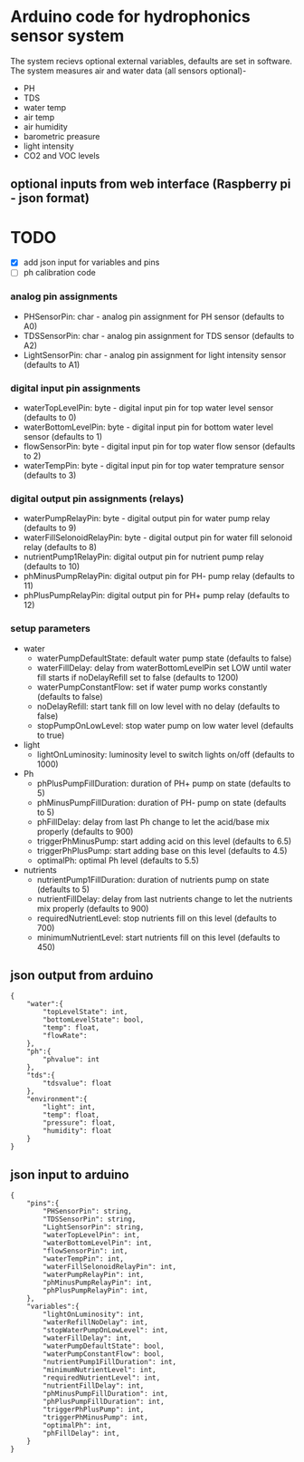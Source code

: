 # Arduino code for hydrophonics sensor system
The system recievs optional external variables, defaults are set in software.
The system measures air and water data (all sensors optional)- 
- PH
- TDS
- water temp
- air temp
- air humidity
- barometric preasure
- light intensity
- CO2 and VOC levels

## optional inputs from web interface (Raspberry pi - json format)
# TODO 
- [x] add json input for variables and pins
- [ ] ph calibration code

### analog pin assignments
* PHSensorPin: char - analog pin assignment for PH sensor (defaults to A0)
* TDSSensorPin: char - analog pin assignment for TDS sensor (defaults to A2)
* LightSensorPin: char - analog pin assignment for light intensity sensor (defaults to A1)

### digital input pin assignments
* waterTopLevelPin: byte -  digital input pin for top water level sensor (defaults to 0)
* waterBottomLevelPin: byte - digital input pin for bottom water level sensor (defaults to 1)
* flowSensorPin: byte - digital input pin for top water flow sensor (defaults to 2)
* waterTempPin: byte - digital input pin for top water temprature sensor (defaults to 3)

### digital output pin assignments (relays)
* waterPumpRelayPin: byte - digital output pin for water pump relay (defaults to 9)
* waterFillSelonoidRelayPin: byte - digital output pin for water fill selonoid relay (defaults to 8)
* nutrientPump1RelayPin: digital output pin for nutrient pump relay (defaults to 10)
* phMinusPumpRelayPin: digital output pin for PH- pump relay (defaults to 11)
* phPlusPumpRelayPin: digital output pin for PH+ pump relay (defaults to 12)

### setup parameters
* water
    * waterPumpDefaultState: default water pump state (defaults to false)
    * waterFillDelay: delay from waterBottomLevelPin set LOW until water fill starts if noDelayRefill set to false (defaults to 1200)
    * waterPumpConstantFlow: set if water pump works constantly (defaults to false)
    * noDelayRefill: start tank fill on low level with no delay (defaults to false)
    * stopPumpOnLowLevel: stop water pump on low water level (defaults to true)
* light
    * lightOnLuminosity: luminosity level to switch lights on/off (defaults to 1000)
* Ph
    * phPlusPumpFillDuration: duration of PH+ pump on state (defaults to 5)
    * phMinusPumpFillDuration: duration of PH- pump on state (defaults to 5)
    * phFillDelay: delay from last Ph change to let the acid/base mix properly (defaults to 900)
    * triggerPhMinusPump: start adding acid on this level (defaults to 6.5)
    * triggerPhPlusPump: start adding base on this level (defaults to 4.5)
    * optimalPh: optimal Ph level (defaults to 5.5)
* nutrients
    * nutrientPump1FillDuration: duration of nutrients pump on state (defaults to 5)
    * nutrientFillDelay: delay from last nutrients change to let the nutrients mix properly (defaults to 900)
    * requiredNutrientLevel: stop nutrients fill on this level (defaults to 700)
    * minimumNutrientLevel: start nutrients fill on this level (defaults to 450)

## json output from arduino
```
{
    "water":{
        "topLevelState": int,
        "bottomLevelState": bool,
        "temp": float,
        "flowRate": 
    },
    "ph":{
        "phvalue": int
    },
    "tds":{
        "tdsvalue": float
    },
    "environment":{
        "light": int,
        "temp": float,
        "pressure": float,
        "humidity": float
    }
}
```

## json input to arduino
```
{
    "pins":{
        "PHSensorPin": string,
        "TDSSensorPin": string,
        "LightSensorPin": string,
        "waterTopLevelPin": int,
        "waterBottomLevelPin": int, 
        "flowSensorPin": int, 
        "waterTempPin": int, 
        "waterFillSelonoidRelayPin": int, 
        "waterPumpRelayPin": int, 
        "phMinusPumpRelayPin": int, 
        "phPlusPumpRelayPin": int, 
    },
    "variables":{
        "lightOnLuminosity": int, 
        "waterRefillNoDelay": int,  
        "stopWaterPumpOnLowLevel": int,  
        "waterFillDelay": int,  
        "waterPumpDefaultState": bool,  
        "waterPumpConstantFlow": bool,  
        "nutrientPump1FillDuration": int,  
        "minimumNutrientLevel": int,  
        "requiredNutrientLevel": int,  
        "nutrientFillDelay": int,  
        "phMinusPumpFillDuration": int,  
        "phPlusPumpFillDuration": int,  
        "triggerPhPlusPump": int,  
        "triggerPhMinusPump": int, 
        "optimalPh": int,  
        "phFillDelay": int, 
    }
}
```